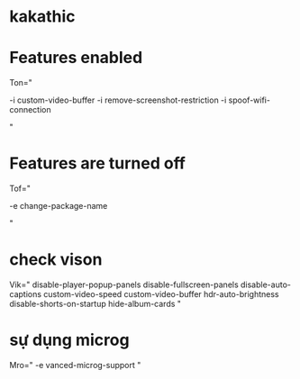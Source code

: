 # kakathic

# Features enabled
Ton="

-i custom-video-buffer
-i remove-screenshot-restriction
-i spoof-wifi-connection

"

# Features are turned off
Tof="

-e change-package-name

"

# check vison
Vik="
disable-player-popup-panels
disable-fullscreen-panels
disable-auto-captions
custom-video-speed
custom-video-buffer
hdr-auto-brightness
disable-shorts-on-startup
hide-album-cards
"

# sự dụng microg
Mro="
-e vanced-microg-support
"
